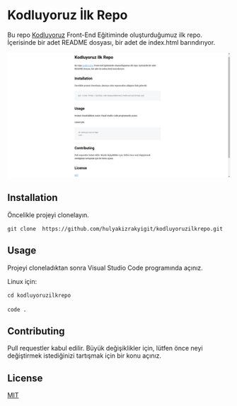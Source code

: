 # Kodluyoruz İlk Repo

Bu repo [Kodluyoruz](https://www.kodluyoruz.org/) Front-End Eğitiminde oluşturduğumuz ilk repo. İçerisinde bir adet README dosyası, bir adet de index.html barındırıyor.


![Image](https://raw.githubusercontent.com/Kodluyoruz/taskforce/main/git/odev1/figures/markdown.png)


## Installation

Öncelikle projeyi clonelayın.

```
git clone  https://github.com/hulyakizrakyigit/kodluyoruzilkrepo.git
```


## Usage

Projeyi cloneladıktan sonra Visual Studio Code programında açınız. 

Linux için:

```
cd kodluyoruzilkrepo

code .
```


## Contributing

Pull requestler kabul edilir. Büyük değişiklikler için, lütfen önce neyi değiştirmek istediğinizi tartışmak için bir konu açınız.


## License

[MIT](https://choosealicense.com/licenses/mit/)
